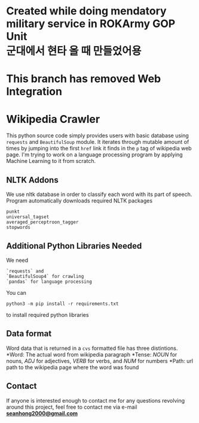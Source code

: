 # Created while doing mendatory military service in ROKArmy GOP Unit</br > 군대에서 현타 올 때 만들었어용
# This branch has removed Web Integration
# Wikipedia Crawler

This python source code simply provides users with basic database
using `requests` and `BeautifulSoup` module. It iterates through
mutable amount of times by jumping into the first `href` link it
finds in the `p` tag of wikipedia web page.
I'm trying to work on a language processing program by applying 
Machine Learning to it from scratch. 

## NLTK Addons
We use nltk database in order to classify each word with its part of speech.</br > 
Program automatically downloads required NLTK packages </br > 
```
punkt
universal_tagset
averaged_perceptroon_tagger
stopwords
```

## Additional Python Libraries Needed
We need </br > 
```
`requests` and
`BeautifulSoup4` for crawling
`pandas` for language processing 
```
You can </br > 
```
python3 -m pip install -r requirements.txt
```
to install required python libraries

## Data format

Word data that is returned in a `cvs` formatted file has three
distintions.
*Word: The actual word from wikipedia paragraph
*Tense: _NOUN_ for nouns, _ADJ_ for adjectives, _VERB_ for verbs, and _NUM_ for numbers
*Path: url path to the wikipedia page where the word was found


## Contact 

If anyone is interested enough to contact me for any questions revolving around 
this project, feel free to contact me via e-mail **seanhong2000@gmail.com**

